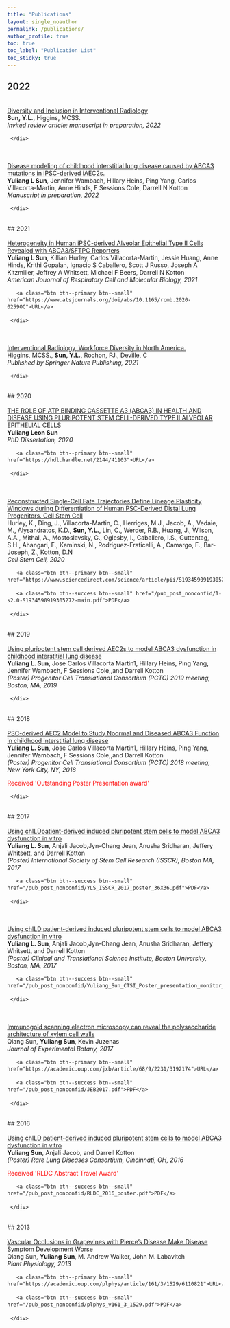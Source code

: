 ```yaml
--- 
title: "Publications" 
layout: single_noauthor 
permalink: /publications/ 
author_profile: true 
toc: true 
toc_label: "Publication List" 
toc_sticky: true 
---
```

## 2022

 <div class="publication">          
   <link rel="stylesheet" href="/assets/css/my.css">         
   <div class="img"><a href=""><img class="img_responsive" src="/images/pub/hold.png"></a></div>         
   <div class="text">         
     <div class="title"><a name="SunNon-Submitted2022" href="">Diversity and Inclusion in Interventional Radiology</a></div>         
     <div class="authors"><strong>Sun, Y.L.</strong>, Higgins, MCSS.         
     </div>         
     <div>         
       <em>Invited review article; manuscript in preparation, 2022</em> 
 <br> 

     </div>         
   </div>         
 </div> 
 <br>

 <div class="publication">          
   <link rel="stylesheet" href="/assets/css/my.css">         
   <div class="img"><a href=""><img class="img_responsive" src="/images/pub/hold.png"></a></div>         
   <div class="text">         
     <div class="title"><a name="SunNon-Submitted" href="">Disease modeling of childhood interstitial lung disease caused by ABCA3 mutations in iPSC-derived iAEC2s.</a></div>         
     <div class="authors"><strong>Yuliang L Sun</strong>, Jennifer Wambach, Hillary Heins, Ping Yang, Carlos Villacorta-Martin, Anne Hinds, F Sessions Cole, Darrell N Kotton         
     </div>         
     <div>         
       <em>Manuscript in preparation, 2022</em> 
 <br> 

     </div>         
   </div>         
 </div> 
 <br>
## 2021

 <div class="publication">          
   <link rel="stylesheet" href="/assets/css/my.css">         
   <div class="img"><a href="https://www.atsjournals.org/doi/abs/10.1165/rcmb.2020-0259OC"><img class="img_responsive" src="/images/pub/hold.png"></a></div>         
   <div class="text">         
     <div class="title"><a name="SunRedJournal" href="https://www.atsjournals.org/doi/abs/10.1165/rcmb.2020-0259OC">Heterogeneity in Human iPSC-derived Alveolar Epithelial Type II Cells Revealed with ABCA3/SFTPC Reporters</a></div>         
     <div class="authors"><strong>Yuliang L Sun</strong>, Killian Hurley, Carlos Villacorta-Martin, Jessie Huang, Anne Hinds, Krithi Gopalan, Ignacio S Caballero, Scott J Russo, Joseph A Kitzmiller, Jeffrey A Whitsett, Michael F Beers, Darrell N Kotton         
     </div>         
     <div>         
       <em>American Jouornal of Respiratory Cell and Molecular Biology, 2021</em> 
 <br> 
 
       <a class="btn btn--primary btn--small" href="https://www.atsjournals.org/doi/abs/10.1165/rcmb.2020-0259OC">URL</a>         
         
     </div>         
   </div>         
 </div> 
 <br>

 <div class="publication">          
   <link rel="stylesheet" href="/assets/css/my.css">         
   <div class="img"><a href=""><img class="img_responsive" src="/images/pub/hold.png"></a></div>         
   <div class="text">         
     <div class="title"><a name="ylsIRdiversity" href="">Interventional Radiology, Workforce Diversity in North America.</a></div>         
     <div class="authors">Higgins, MCSS., <strong>Sun, Y.L.</strong>, Rochon, PJ., Deville, C         
     </div>         
     <div>         
       <em>Published by Springer Nature Publishing, 2021</em> 
 <br> 

     </div>         
   </div>         
 </div> 
 <br>
## 2020

 <div class="publication">          
   <link rel="stylesheet" href="/assets/css/my.css">         
   <div class="img"><a href="https://hdl.handle.net/2144/41103"><img class="img_responsive" src="/images/pub/hold.png"></a></div>         
   <div class="text">         
     <div class="title"><a name="YLSPhDdissertation" href="https://hdl.handle.net/2144/41103">THE ROLE OF ATP BINDING CASSETTE A3 (ABCA3) IN HEALTH AND DISEASE USING PLURIPOTENT STEM CELL-DERIVED TYPE II ALVEOLAR EPITHELIAL CELLS</a></div>         
     <div class="authors"><strong>Yuliang Leon Sun</strong>         
     </div>         
     <div>         
       <em>PhD Dissertation, 2020</em> 
 <br> 
 
       <a class="btn btn--primary btn--small" href="https://hdl.handle.net/2144/41103">URL</a>         
         
     </div>         
   </div>         
 </div> 
 <br>

 <div class="publication">          
   <link rel="stylesheet" href="/assets/css/my.css">         
   <div class="img"><a href="https://www.sciencedirect.com/science/article/pii/S1934590919305272"><img class="img_responsive" src="/images/pub/hold.png"></a></div>         
   <div class="text">         
     <div class="title"><a name="KHCellStemCell" href="https://www.sciencedirect.com/science/article/pii/S1934590919305272">Reconstructed Single-Cell Fate Trajectories Define Lineage Plasticity Windows during Differentiation of Human PSC-Derived Distal Lung Progenitors. Cell Stem Cell</a></div>         
     <div class="authors">Hurley, K., Ding, J., Villacorta-Martin, C., Herriges, M.J., Jacob, A., Vedaie, M., Alysandratos, K.D., <strong>Sun, Y.L.</strong>, Lin, C., Werder, R.B., Huang, J., Wilson, A.A., Mithal, A., Mostoslavsky, G., Oglesby, I., Caballero, I.S., Guttentag, S.H., Ahangari, F., Kaminski, N., Rodriguez-Fraticelli, A., Camargo, F., Bar-Joseph, Z., Kotton, D.N         
     </div>         
     <div>         
       <em>Cell Stem Cell, 2020</em> 
 <br> 
 
       <a class="btn btn--primary btn--small" href="https://www.sciencedirect.com/science/article/pii/S1934590919305272">URL</a>         
          
       <a class="btn btn--success btn--small" href="/pub_post_nonconfid/1-s2.0-S1934590919305272-main.pdf">PDF</a>         
         
     </div>         
   </div>         
 </div> 
 <br>
## 2019

 <div class="publication">          
   <link rel="stylesheet" href="/assets/css/my.css">         
   <div class="img"><a href=""><img class="img_responsive" src="/images/pub/hold.png"></a></div>         
   <div class="text">         
     <div class="title"><a name="PCTC2019" href="">Using pluripotent stem cell derived AEC2s to model ABCA3 dysfunction in childhood interstitial lung disease</a></div>         
     <div class="authors"><strong>Yuliang L. Sun</strong>, Jose Carlos Villacorta Martin1, Hillary Heins, Ping Yang, Jennifer Wambach, F Sessions Cole,,and Darrell Kotton         
     </div>         
     <div>         
       <em>(Poster) Progenitor Cell Translational Consortium (PCTC) 2019 meeting, Boston, MA, 2019</em> 
 <br> 

     </div>         
   </div>         
 </div> 
 <br>
## 2018

 <div class="publication">          
   <link rel="stylesheet" href="/assets/css/my.css">         
   <div class="img"><a href=""><img class="img_responsive" src="/images/pub/hold.png"></a></div>         
   <div class="text">         
     <div class="title"><a name="PCTC2018" href="">PSC-derived AEC2 Model to Study Noormal and Diseased ABCA3 Function in childhood interstitial lung disease</a></div>         
     <div class="authors"><strong>Yuliang L. Sun</strong>, Jose Carlos Villacorta Martin1, Hillary Heins, Ping Yang, Jennifer Wambach, F Sessions Cole,,and Darrell Kotton         
     </div>         
     <div>         
       <em>(Poster) Progenitor Cell Translational Consortium (PCTC) 2018 meeting, New York City, NY, 2018</em> 
 <br> 

 <font color="red">Received 'Outstanding Poster Presentation award' </font> 
 <br> 

     </div>         
   </div>         
 </div> 
 <br>
## 2017

 <div class="publication">          
   <link rel="stylesheet" href="/assets/css/my.css">         
   <div class="img"><a href=""><img class="img_responsive" src="/images/pub/hold.png"></a></div>         
   <div class="text">         
     <div class="title"><a name="ISSCR2017" href="">Using chILDpatient-derived induced pluripotent stem cells to model ABCA3 dysfunction in vitro</a></div>         
     <div class="authors"><strong>Yuliang L. Sun</strong>, Anjali Jacob,Jyn-Chang Jean, Anusha Sridharan, Jeffery Whitsett, and Darrell Kotton         
     </div>         
     <div>         
       <em>(Poster) International Society of Stem Cell Research (ISSCR), Boston MA, 2017</em> 
 <br> 
 
       <a class="btn btn--success btn--small" href="/pub_post_nonconfid/YLS_ISSCR_2017_poster_36X36.pdf">PDF</a>         
         
     </div>         
   </div>         
 </div> 
 <br>

 <div class="publication">          
   <link rel="stylesheet" href="/assets/css/my.css">         
   <div class="img"><a href=""><img class="img_responsive" src="/images/pub/hold.png"></a></div>         
   <div class="text">         
     <div class="title"><a name="CTSI2017" href="">Using chILD patient-derived induced pluripotent stem cells to model ABCA3 dysfunction in vitro</a></div>         
     <div class="authors"><strong>Yuliang L. Sun</strong>, Anjali Jacob,Jyn-Chang Jean, Anusha Sridharan, Jeffery Whitsett, and Darrell Kotton         
     </div>         
     <div>         
       <em>(Poster) Clinical and Translational Science Institute, Boston University, Boston, MA, 2017</em> 
 <br> 
 
       <a class="btn btn--success btn--small" href="/pub_post_nonconfid/Yuliang_Sun_CTSI_Poster_presentation_monitor_37_final.pdf">PDF</a>         
         
     </div>         
   </div>         
 </div> 
 <br>

 <div class="publication">          
   <link rel="stylesheet" href="/assets/css/my.css">         
   <div class="img"><a href="https://academic.oup.com/jxb/article/68/9/2231/3192174"><img class="img_responsive" src="/images/pub/hold.png"></a></div>         
   <div class="text">         
     <div class="title"><a name="SunJEB2017" href="https://academic.oup.com/jxb/article/68/9/2231/3192174">Immunogold scanning electron microscopy can reveal the polysaccharide architecture of xylem cell walls</a></div>         
     <div class="authors">Qiang Sun, <strong>Yuliang Sun</strong>, Kevin Juzenas         
     </div>         
     <div>         
       <em>Journal of Experimental Botany, 2017</em> 
 <br> 
 
       <a class="btn btn--primary btn--small" href="https://academic.oup.com/jxb/article/68/9/2231/3192174">URL</a>         
          
       <a class="btn btn--success btn--small" href="/pub_post_nonconfid/JEB2017.pdf">PDF</a>         
         
     </div>         
   </div>         
 </div> 
 <br>
## 2016

 <div class="publication">          
   <link rel="stylesheet" href="/assets/css/my.css">         
   <div class="img"><a href=""><img class="img_responsive" src="/images/pub/hold.png"></a></div>         
   <div class="text">         
     <div class="title"><a name="RLDC2016" href="">Using chILD patient-derived induced pluripotent stem cells to model ABCA3 dysfunction in vitro</a></div>         
     <div class="authors"><strong>Yuliang Sun</strong>, Anjali Jacob, and Darrell Kotton         
     </div>         
     <div>         
       <em>(Poster) Rare Lung Diseases Consortium, Cincinnati, OH, 2016</em> 
 <br> 

 <font color="red">Received 'RLDC Abstract Travel Award' </font> 
 <br> 
 
       <a class="btn btn--success btn--small" href="/pub_post_nonconfid/RLDC_2016_poster.pdf">PDF</a>         
         
     </div>         
   </div>         
 </div> 
 <br>
## 2013

 <div class="publication">          
   <link rel="stylesheet" href="/assets/css/my.css">         
   <div class="img"><a href="https://academic.oup.com/plphys/article/161/3/1529/6110821"><img class="img_responsive" src="/images/pub/hold.png"></a></div>         
   <div class="text">         
     <div class="title"><a name="SunPP2013" href="https://academic.oup.com/plphys/article/161/3/1529/6110821">Vascular Occlusions in Grapevines with Pierce’s Disease Make Disease Symptom Development Worse</a></div>         
     <div class="authors">Qiang Sun, <strong>Yuliang Sun</strong>, M. Andrew Walker, John M. Labavitch         
     </div>         
     <div>         
       <em>Plant Physiology, 2013</em> 
 <br> 
 
       <a class="btn btn--primary btn--small" href="https://academic.oup.com/plphys/article/161/3/1529/6110821">URL</a>         
          
       <a class="btn btn--success btn--small" href="/pub_post_nonconfid/plphys_v161_3_1529.pdf">PDF</a>         
         
     </div>         
   </div>         
 </div> 
 <br>
